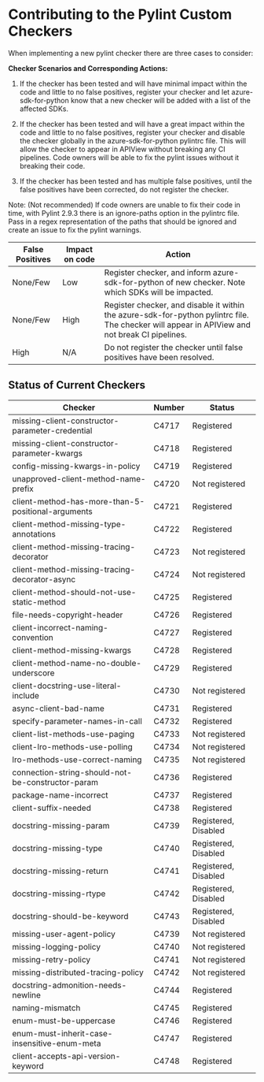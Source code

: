# Contributing to the Pylint Custom Checkers

When implementing a new pylint checker there are three cases to consider:

**Checker Scenarios and Corresponding Actions:**

1. If the checker has been tested and will have minimal impact within the code and little to no false positives, register your checker and let azure-sdk-for-python know that a new checker will be added with a list of the affected SDKs.

2. If the checker has been tested and will have a great impact within the code and little to no false positives, register your checker and disable the checker globally in the azure-sdk-for-python pylintrc file. This will allow the checker to appear in APIView without breaking any CI pipelines. Code owners will be able to fix the pylint issues without it breaking their code. 

3. If the checker has been tested and has multiple false positives, until the false positives have been corrected, do not register the checker. 

Note: (Not recommended) If code owners are unable to fix their code in time, with Pylint 2.9.3 there is an ignore-paths option in the pylintrc file. Pass in a regex representation of the paths that should be ignored and create an issue to fix the pylint warnings. 

False Positives     | Impact on code | Action |
|-----------|------------|------------| 
| None/Few      | Low       | Register checker, and inform azure-sdk-for-python of new checker. Note which SDKs will be impacted.         |
| None/Few      | High  | Register checker, and disable it within the azure-sdk-for-python pylintrc file. The checker will appear in APIView and not break CI pipelines.      |            |
| High      | N/A       | Do not register the checker until false positives have been resolved.         |

## Status of Current Checkers

| Checker      | Number    | Status    |
|--------------|-----------|-----------|
| missing-client-constructor-parameter-credential | C4717      | Registered       |
| missing-client-constructor-parameter-kwargs      | C4718  | Registered   | 
| config-missing-kwargs-in-policy      | C4719  | Registered |
| unapproved-client-method-name-prefix      | C4720 | Not registered |
| client-method-has-more-than-5-positional-arguments      | C4721  | Registered |
| client-method-missing-type-annotations      | C4722  | Registered |
| client-method-missing-tracing-decorator      | C4723  | Not registered |
| client-method-missing-tracing-decorator-async      | C4724  | Not registered |
| client-method-should-not-use-static-method      | C4725 | Registered |
| file-needs-copyright-header      | C4726  | Registered |
| client-incorrect-naming-convention      | C4727  | Registered |
| client-method-missing-kwargs      | C4728  | Registered |
| client-method-name-no-double-underscore      | C4729  | Registered |
| client-docstring-use-literal-include      | C4730  | Not registered |
| async-client-bad-name      | C4731  | Registered |
| specify-parameter-names-in-call      | C4732  | Registered |
| client-list-methods-use-paging      | C4733  | Not registered |
| client-lro-methods-use-polling      | C4734 | Not registered |
| lro-methods-use-correct-naming      | C4735  | Not registered |
| connection-string-should-not-be-constructor-param      | C4736 | Registered |
| package-name-incorrect      | C4737  | Registered  |
| client-suffix-needed      | C4738  | Registered |
| docstring-missing-param      | C4739  | Registered, Disabled |
| docstring-missing-type      | C4740  | Registered, Disabled |
| docstring-missing-return     | C4741  | Registered, Disabled |
| docstring-missing-rtype      | C4742  | Registered, Disabled |
| docstring-should-be-keyword      | C4743  | Registered, Disabled |
| missing-user-agent-policy      | C4739  | Not registered |
| missing-logging-policy      | C4740 | Not registered |
| missing-retry-policy      | C4741  | Not registered |
| missing-distributed-tracing-policy      | C4742  | Not registered |
| docstring-admonition-needs-newline      | C4744  | Registered |
| naming-mismatch      | C4745  | Registered |
| enum-must-be-uppercase     | C4746 |  Registered |
| enum-must-inherit-case-insensitive-enum-meta      | C4747  |  Registered |
| client-accepts-api-version-keyword      | C4748  |  Registered |